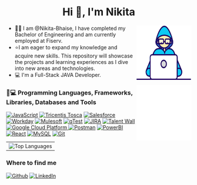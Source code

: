 <h1 align="center">Hi 👋, I'm Nikita</h1>

<img align="right" width=150px height=150px alt="side_sticker" src="https://github.com/IMvision12/IMvision12/blob/main/Developer.gif" />

- 👨‍🎓 I am @Nikita-Bhaise, I have completed my Bachelor of Engineering and am currently employed at Fiserv.
- ⭐️I am eager to expand my knowledge and acquire new skills. This repository will showcase the projects and learning experiences as I dive into new areas and technologies.
- 💻 I'm a Full-Stack JAVA Developer.

<img align="right" width=150px height=150px alt="side_sticker" src="https://github.com/IMvision12/IMvision12/blob/main/giphy.gif" />

<h3>🔨💻 Programming Languages, Frameworks, Libraries, Databases and Tools</h3>

  <p>
      <a href="#"><img alt="JavaScript" src="https://custom-icon-badges.demolab.com/badge/JavaScript-323330?logo=cpp2&logoColor=white"></a>
    <a href="#"><img alt="Tricentis Tosca" src="https://custom-icon-badges.demolab.com/badge/TricentisTosca-005EB8?logo=tricentis&logoColor=white"></a>
    <a href="#"><img alt="Salesforce" src="https://custom-icon-badges.demolab.com/badge/Salesforce-00A1E0?logo=salesforce&logoColor=white"></a>
    <a href="#"><img alt="Workday" src="https://custom-icon-badges.demolab.com/badge/Workday-F38F1F?logo=workday&logoColor=white"></a>
    <a href="#"><img alt="Mulesoft" src="https://custom-icon-badges.demolab.com/badge/MuleSoft-00A1DF?logo=mulesoft&logoColor=white"></a>
    <a href="#"><img alt="qTest" src="https://custom-icon-badges.demolab.com/badge/qTest-172B4D?logo=qtest&logoColor=white"></a>
    <a href="#"><img alt="JIRA" src="https://custom-icon-badges.demolab.com/badge/Jira-0052CC?logo=jira&logoColor=white"></a>
    <a href="#"><img alt="Talent Wall" src="https://custom-icon-badges.demolab.com/badge/TalentWall-888888?logo=talentwall&logoColor=white"></a>
      <a href="#"><img alt="Google Cloud Platform" src="https://img.shields.io/badge/-Google_Cloud_Platform-1a73e8?style=flat-square&logo=google-cloud&logoColor=white" />
      <a href="#"><img alt="Postman" src="https://custom-icon-badges.demolab.com/badge/Postman-FF6C37?logo=cpp2&logoColor=white"></a>
      <a href="#"><img alt="PowerBI" src="https://custom-icon-badges.demolab.com/badge/PowerBI-F2C811?logo=cpp2&logoColor=white"></a>
      <a href="#"><img alt="React" src="https://custom-icon-badges.demolab.com/badge/React-20232A?logo=cpp2&logoColor=white"></a>
      <a href="#"><img alt="MySQL" src="https://custom-icon-badges.demolab.com/badge/MySQL-005C84?logo=cpp2&logoColor=white"></a>
      <a href="#"><img alt="Git" src="https://img.shields.io/badge/Git-F05033.svg?logo=git&logoColor=white"></a>   
  </p>
</details>


<div style="text-align: center;">
  <table style="margin: auto;">
    <tr>
      <td style="text-align: center;">
          <img src="https://github-readme-stats.vercel.app/api/top-langs/?username=Nikita-Bhaise&theme=blueberry&hide_border=false&include_all_commits=false&count_private=false&layout=compact" alt="Top Languages"/>
      </td>
    </tr>
  </table>
</div>

<h3>Where to find me</h3>
<p><a href="https://github.com/nikita-bhaise" target="_blank"><img alt="Github" src="https://img.shields.io/badge/GitHub-%2312100E.svg?&style=for-the-badge&logo=Github&logoColor=white" /></a> <a href="www.linkedin.com/in/nikita-bhaise" target="_blank"><img alt="LinkedIn" src="https://img.shields.io/badge/linkedin-%230077B5.svg?&style=for-the-badge&logo=linkedin&logoColor=white" /></a>
</p>
